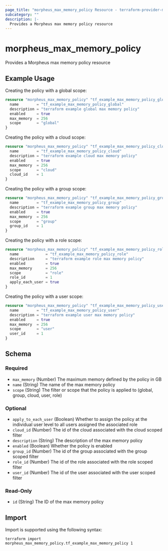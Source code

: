 ```yaml
---
page_title: "morpheus_max_memory_policy Resource - terraform-provider-morpheus"
subcategory: ""
description: |-
  Provides a Morpheus max memory policy resource
---
```


# morpheus_max_memory_policy

Provides a Morpheus max memory policy resource

## Example Usage

Creating the policy with a global scope:

```terraform
resource "morpheus_max_memory_policy" "tf_example_max_memory_policy_global" {
  name        = "tf_example_max_memory_policy_global"
  description = "terraform example global max memory policy"
  enabled     = true
  max_memory  = 256
  scope       = "global"
}
```

Creating the policy with a cloud scope:

```terraform
resource "morpheus_max_memory_policy" "tf_example_max_memory_policy_cloud" {
  name        = "tf_example_max_memory_policy_cloud"
  description = "terraform example cloud max memory policy"
  enabled     = true
  max_memory  = 256
  scope       = "cloud"
  cloud_id    = 1
}
```

Creating the policy with a group scope:

```terraform
resource "morpheus_max_memory_policy" "tf_example_max_memory_policy_group" {
  name        = "tf_example_max_memory_policy_group"
  description = "terraform example group max memory policy"
  enabled     = true
  max_memory  = 256
  scope       = "group"
  group_id    = 1
}
```

Creating the policy with a role scope:

```terraform
resource "morpheus_max_memory_policy" "tf_example_max_memory_policy_role" {
  name            = "tf_example_max_memory_policy_role"
  description     = "terraform example role max memory policy"
  enabled         = true
  max_memory      = 256
  scope           = "role"
  role_id         = 1
  apply_each_user = true
}
```

Creating the policy with a user scope:

```terraform
resource "morpheus_max_memory_policy" "tf_example_max_memory_policy_user" {
  name        = "tf_example_max_memory_policy_user"
  description = "terraform example user max memory policy"
  enabled     = true
  max_memory  = 256
  scope       = "user"
  user_id     = 1
}
```

<!-- schema generated by tfplugindocs -->
## Schema

### Required

- `max_memory` (Number) The maximum memory defined by the policy in GB
- `name` (String) The name of the max memory policy
- `scope` (String) The filter or scope that the policy is applied to (global, group, cloud, user, role)

### Optional

- `apply_to_each_user` (Boolean) Whether to assign the policy at the individual user level to all users assigned the associated role
- `cloud_id` (Number) The id of the cloud associated with the cloud scoped filter
- `description` (String) The description of the max memory policy
- `enabled` (Boolean) Whether the policy is enabled
- `group_id` (Number) The id of the group associated with the group scoped filter
- `role_id` (Number) The id of the role associated with the role scoped filter
- `user_id` (Number) The id of the user associated with the user scoped filter

### Read-Only

- `id` (String) The ID of the max memory policy

## Import

Import is supported using the following syntax:

```shell
terraform import morpheus_max_memory_policy.tf_example_max_memory_policy 1
```
